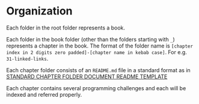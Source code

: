 # Organization

Each folder in the root folder represents a book.

Each folder in the book folder (other than the folders starting with `_`) represents a chapter in the book. The format of the folder name is `[chapter index in 2 digits zero padded]-[chapter name in kebab case]`. For e.g. `31-linked-links`.

Each chapter folder consists of an `README.md` file in a standard format as in [STANDARD CHAPTER FOLDER DOCUMENT README TEMPLATE](./templates/CHAPTER_FOLDER_README.md)

Each chapter contains several programming challenges and each will be indexed and referred properly.